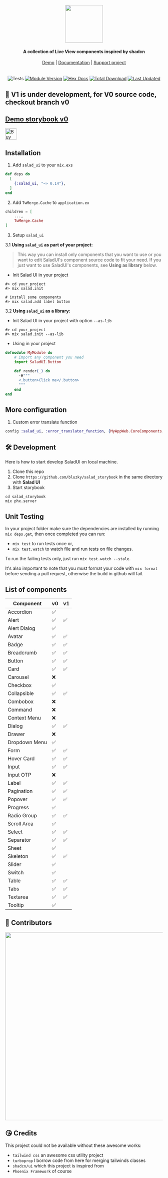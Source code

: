 <p align="center">
    <a href="https://salad-storybook.fly.dev/" alt="SaladUI Logo">
    <img src="https://github.com/bluzky/salad_ui/blob/main/docs/images/SaladUI_logo.png?raw=true" height="120"/></a>
</p>
<h4 align="center">
    A collection of Live View components inspired by shadcn
</h4>

<div align="center">
    <a href="https://salad-storybook.fly.dev/">Demo</a> |
    <a href="https://hexdocs.pm/salad_ui/readme.html">Documentation</a> |
    <a href="https://ko-fi.com/bluzky">Support project</a>
</div>
<br></br>

<div align="center">
<img src="https://github.com/bluzky/salad_ui/actions/workflows/tests.yml/badge.svg" alt="Tests">
<a href="https://hex.pm/packages/salad_ui"><img src="https://img.shields.io/hexpm/v/salad_ui.svg" alt="Module Version"></a>
<a href="https://hexdocs.pm/salad_ui/"><img src="https://img.shields.io/badge/hex-docs-lightgreen.svg" alt="Hex Docs"></a>
<a href="https://hex.pm/packages/salad_ui"><img src="https://img.shields.io/hexpm/dt/salad_ui.svg" alt="Total Download"></a>
<a href="https://github.com/bluzky/salad_ui/commits/main"><img src="https://img.shields.io/github/last-commit/bluzky/salad_ui.svg" alt="Last Updated"></a>
</div>

## 🚧 V1 is under development, for V0 source code, checkout branch v0

## [Demo storybook v0](https://salad-storybook.fly.dev/)

<a href='https://ko-fi.com/F1F1CEZ91' target='_blank'><img height='36' style='border:0px;height:36px;' src='https://storage.ko-fi.com/cdn/kofi2.png?v=6' border='0' alt='Buy Me a Coffee at ko-fi.com' /></a>

## Installation

1. Add `salad_ui` to your `mix.exs`

```elixir
def deps do
  [
    {:salad_ui, "~> 0.14"},
  ]
end
```

2. Add `TwMerge.Cache` to `application.ex`

```elixir
children = [
    ...,
    TwMerge.Cache
]
```

3. Setup `salad_ui`

3.1 **Using `salad_ui` as part of your project:**

> This way you can install only components that you want to use or you want to edit SaladUI's component source code to fit your need.
> If you just want to use SaladUI's components, see **Using as library** below.

- Init Salad UI in your project

```
#> cd your_project
#> mix salad.init

# install some components
#> mix salad.add label button
```

3.2 **Using `salad_ui` as a library:**

- Init Salad UI in your project with option `--as-lib`

```
#> cd your_project
#> mix salad.init --as-lib
```

- Using in your project

```elixir
defmodule MyModule do
    # import any component you need
    import SaladUI.Button

    def render(_) do
      ~H"""
      <.button>Click me</.button>
      """
    end
end
```

## More configuration

1. Custom error translate function

```elixir
config :salad_ui, :error_translator_function, {MyAppWeb.CoreComponents, :translate_error}
```

## 🛠️ Development

Here is how to start develop SaladUI on local machine.

1. Clone this repo
2. Clone `https://github.com/bluzky/salad_storybook` in the same directory with **Salad UI**
3. Start storybook

```
cd salad_storybook
mix phx.server
```

## Unit Testing

In your project folder make sure the dependencies are installed by running `mix deps.get`, then once completed you can run:

- `mix test` to run tests once or,
- `mix test.watch` to watch file and run tests on file changes.

To run the failing tests only, just run `mix test.watch --stale`.

It's also important to note that you must format your code with `mix format` before sending a pull request, otherwise the build in github will fail.

## List of components

| Component      | v0   | v1   |
|----------------|------|------|
| Accordion      | ✅    |      |
| Alert          | ✅    | ✅     |
| Alert Dialog   | ✅    |      |
| Avatar         | ✅    | ✅     |
| Badge          | ✅    | ✅     |
| Breadcrumb     | ✅    | ✅     |
| Button         | ✅    | ✅     |
| Card           | ✅    | ✅     |
| Carousel       | ❌    |      |
| Checkbox       | ✅    |      |
| Collapsible    | ✅    | ✅    |
| Combobox       | ❌    |      |
| Command        | ❌    |      |
| Context Menu   | ❌    |      |
| Dialog         | ✅    | ✅     |
| Drawer         | ❌    |      |
| Dropdown Menu  | ✅    |      |
| Form           | ✅    | ✅     |
| Hover Card     | ✅    | ✅      |
| Input          | ✅    | ✅     |
| Input OTP      | ❌    |      |
| Label          | ✅    | ✅      |
| Pagination     | ✅    | ✅     |
| Popover        | ✅    | ✅     |
| Progress       | ✅    |      |
| Radio Group    | ✅    | ✅     |
| Scroll Area    | ✅    |      |
| Select         | ✅    | ✅     |
| Separator      | ✅    | ✅     |
| Sheet          | ✅    |      |
| Skeleton       | ✅    | ✅     |
| Slider         | ✅    |      |
| Switch         | ✅    |      |
| Table          | ✅    | ✅    |
| Tabs           | ✅    | ✅     |
| Textarea       | ✅    | ✅     |
| Tooltip        | ✅    |      |

## 🌟 Contributors

<p align="center">
    <a href="https://github.com/bluzky/salad_ui/graphs/contributors">
        <img src="https://contrib.rocks/image?repo=bluzky/salad_ui&max=300&columns=14" width="600"/></a>
</p>

## 😘 Credits

This project could not be available without these awesome works:

- `tailwind css` an awesome css utility project
- `turboprop` I borrow code from here for merging tailwinds classes
- `shadcn/ui` which this project is inspired from
- `Phoenix Framework` of course
